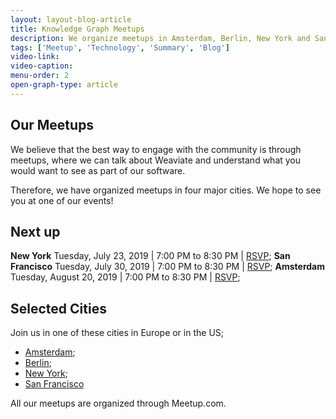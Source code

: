 ```yaml
---
layout: layout-blog-article
title: Knowledge Graph Meetups
description: We organize meetups in Amsterdam, Berlin, New York and San Francisco.
tags: ['Meetup', 'Technology', 'Summary', 'Blog']
video-link:
video-caption:
menu-order: 2
open-graph-type: article
---
```


## Our Meetups

We believe that the best way to engage with the community is through meetups, where we can talk about Weaviate and understand what you would want to see as part of our software.

Therefore, we have organized meetups in four major cities. We hope to see you at one of our events!

## Next up

**New York** Tuesday, July 23, 2019 | 7:00 PM to 8:30 PM | [RSVP](https://www.meetup.com/Knowledge-Graphs-NYC/events/263139376/);
**San Francisco** Tuesday, July 30, 2019 | 7:00 PM to 8:30 PM | [RSVP](https://www.meetup.com/Knowledge-Graphs-San-Francisco/events/263139353/);
**Amsterdam** Tuesday, August 20, 2019 | 7:00 PM to 8:30 PM | [RSVP](https://www.meetup.com/Knowledge-Graphs-Amsterdam/events/263139333/);


## Selected Cities

Join us in one of these cities in Europe or in the US;

- [Amsterdam](https://www.meetup.com/Knowledge-Graphs-Amsterdam/);
- [Berlin](https://www.meetup.com/Knowledge-Graphs-Berlin/);
- [New York](https://www.meetup.com/Knowledge-Graphs-NYC/);
- [San Francisco](https://www.meetup.com/Knowledge-Graphs-San-Francisco/)

All our meetups are organized through Meetup.com.